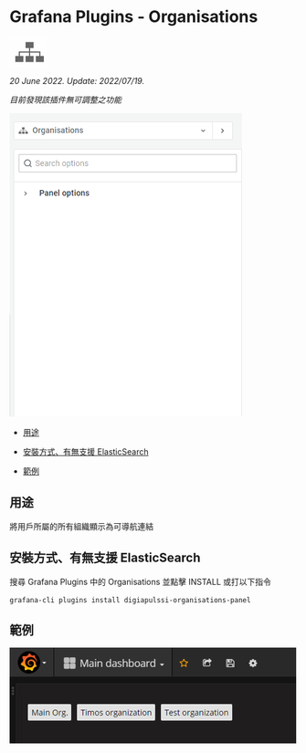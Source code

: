 # Grafana Plugins - Organisations

![img](Organisations_icon.png)

*20 June 2022. Update: 2022/07/19.*

*目前發現該插件無可調整之功能*

![img](organisations_error.png)

* [用途](#use)

* [安裝方式、有無支援 ElasticSearch](#install)

* [範例](#example)

<h2 id="use">用途</h2>

將用戶所屬的所有組織顯示為可導航連結

<h2 id="install">安裝方式、有無支援 ElasticSearch</h2>

搜尋 Grafana Plugins 中的 Organisations 並點擊 INSTALL 或打以下指令

    grafana-cli plugins install digiapulssi-organisations-panel

<h2 id="example">範例</h2>

![img](Organisations.png)

